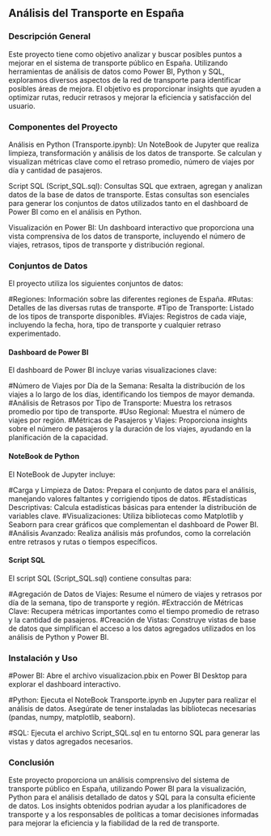 ## Análisis del Transporte en España

### Descripción General
Este proyecto tiene como objetivo analizar y buscar posibles puntos a mejorar en el sistema de transporte público en España. Utilizando herramientas de análisis de datos como Power BI, Python y SQL, exploramos diversos aspectos de la red de transporte para identificar posibles áreas de mejora. El objetivo es proporcionar insights que ayuden a optimizar rutas, reducir retrasos y mejorar la eficiencia y satisfacción del usuario.

### Componentes del Proyecto

Análisis en Python (Transporte.ipynb): Un NoteBook de Jupyter que realiza limpieza, transformación y análisis de los datos de transporte. Se calculan y visualizan métricas clave como el retraso promedio, número de viajes por día y cantidad de pasajeros.

Script SQL (Script_SQL.sql): Consultas SQL que extraen, agregan y analizan datos de la base de datos de transporte. Estas consultas son esenciales para generar los conjuntos de datos utilizados tanto en el dashboard de Power BI como en el análisis en Python.

Visualización en Power BI: Un dashboard interactivo que proporciona una vista comprensiva de los datos de transporte, incluyendo el número de viajes, retrasos, tipos de transporte y distribución regional.

### Conjuntos de Datos

El proyecto utiliza los siguientes conjuntos de datos:

#Regiones: Información sobre las diferentes regiones de España.
#Rutas: Detalles de las diversas rutas de transporte.
#Tipo de Transporte: Listado de los tipos de transporte disponibles.
#Viajes: Registros de cada viaje, incluyendo la fecha, hora, tipo de transporte y cualquier retraso experimentado.

#### Dashboard de Power BI
El dashboard de Power BI incluye varias visualizaciones clave:

#Número de Viajes por Día de la Semana: Resalta la distribución de los viajes a lo largo de los días, identificando los tiempos de mayor demanda.
#Análisis de Retrasos por Tipo de Transporte: Muestra los retrasos promedio por tipo de transporte.
#Uso Regional: Muestra el número de viajes por región.
#Métricas de Pasajeros y Viajes: Proporciona insights sobre el número de pasajeros y la duración de los viajes, ayudando en la planificación de la capacidad.

#### NoteBook de Python
El NoteBook de Jupyter incluye:

#Carga y Limpieza de Datos: Prepara el conjunto de datos para el análisis, manejando valores faltantes y corrigiendo tipos de datos.
#Estadísticas Descriptivas: Calcula estadísticas básicas para entender la distribución de variables clave.
#Visualizaciones: Utiliza bibliotecas como Matplotlib y Seaborn para crear gráficos que complementan el dashboard de Power BI.
#Análisis Avanzado: Realiza análisis más profundos, como la correlación entre retrasos y rutas o tiempos específicos.

#### Script SQL
El script SQL (Script_SQL.sql) contiene consultas para:

#Agregación de Datos de Viajes: Resume el número de viajes y retrasos por día de la semana, tipo de transporte y región.
#Extracción de Métricas Clave: Recupera métricas importantes como el tiempo promedio de retraso y la cantidad de pasajeros.
#Creación de Vistas: Construye vistas de base de datos que simplifican el acceso a los datos agregados utilizados en los análisis de Python y Power BI.

### Instalación y Uso

#Power BI: Abre el archivo visualizacion.pbix en Power BI Desktop para explorar el dashboard interactivo.

#Python: Ejecuta el NoteBook Transporte.ipynb en Jupyter para realizar el análisis de datos. Asegúrate de tener instaladas las bibliotecas necesarias (pandas, numpy, matplotlib, seaborn).

#SQL: Ejecuta el archivo Script_SQL.sql en tu entorno SQL para generar las vistas y datos agregados necesarios.

### Conclusión
Este proyecto proporciona un análisis comprensivo del sistema de transporte público en España, utilizando Power BI para la visualización, Python para el análisis detallado de datos y SQL para la consulta eficiente de datos. Los insights obtenidos podrian ayudar a los planificadores de transporte y a los responsables de políticas a tomar decisiones informadas para mejorar la eficiencia y la fiabilidad de la red de transporte.